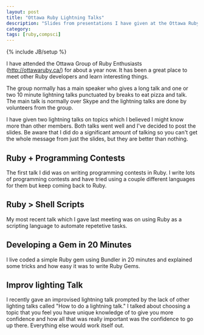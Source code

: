 ```yaml
---
layout: post
title: "Ottawa Ruby Lightning Talks"
description: "Slides from presentations I have given at the Ottawa Ruby Group."
category:
tags: [ruby,compsci]
---
```

{% include JB/setup %}

I have attended the Ottawa Group of Ruby Enthusiasts (<http://ottawaruby.ca/>) for
about a year now. It has been a great place to meet other Ruby developers and
learn interesting things.

The group normally has a main speaker who gives a long talk and one or two 10 minute
lightning talks punctuated by breaks to eat pizza and talk. The main talk is
normally over Skype and the lightning talks are done by volunteers from the group.

I have given two lightning talks on topics which I believed I might know more
than other members. Both talks went well and I've decided to post the slides.
Be aware that I did do a significant amount of talking so you can't get the
whole message from just the slides, but they are better than nothing.

## Ruby + Programming Contests

The first talk I did was on writing programming contests in Ruby. I write lots
of programming contests and have tried using a couple different languages for
them but keep coming back to Ruby.

<script async="1" class="speakerdeck-embed" data-id="e41bf2e052d60130a4381231380e9e6b" data-ratio="1.33333333333333" src="//speakerdeck.com/assets/embed.js">
</script>

## Ruby > Shell Scripts

My most recent talk which I gave last meeting was on using Ruby as a scripting
language to automate repetetive tasks.

<script async="1" class="speakerdeck-embed" data-id="926bb4f052d60130870722000a1c41cd" data-ratio="1.33333333333333" src="//speakerdeck.com/assets/embed.js">
</script>

## Developing a Gem in 20 Minutes

I live coded a simple Ruby gem using Bundler in 20 minutes and explained
some tricks and how easy it was to write Ruby Gems.

## Improv lighting Talk

I recently gave an improvised lightning talk prompted by the lack of other
lighting talks called "How to do a lightning talk." I talked about choosing a
topic that you feel you have unique knowledge of to give you more confidence and
how all that was really important was the confidence to go up there. Everything
else would work itself out.
